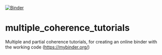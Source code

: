 [![Binder](https://mybinder.org/badge_logo.svg)](https://mybinder.org/v2/gh/ccahilla/multiple_coherence_tutorials/main)

# multiple_coherence_tutorials
Multiple and partial coherence tutorials, for creating an online binder with the working code (https://mybinder.org/)
